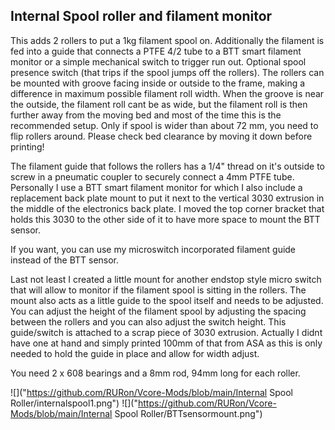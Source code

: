 ## Internal Spool roller and filament monitor ##

This adds 2 rollers to put a 1kg filament spool on. Additionally the filament is fed into a guide that connects a PTFE 4/2 tube to a BTT smart filament monitor or a simple mechanical switch to trigger run out. Optional spool presence switch (that trips if the spool jumps off the rollers). The rollers can be mounted with groove facing inside or outside to the frame, making a difference in maximum possible filament roll width. When the groove is near the outside, the filament roll cant be as wide, but the filament roll is then further away from the moving bed and most of the time this is the recommended setup. Only if spool is wider than about 72 mm, you need to flip rollers around. Please check bed clearance by moving it down before printing!

The filament guide that follows the rollers has a 1/4" thread on it's outside to screw in a pneumatic coupler to securely connect a 4mm PTFE tube. Personally I use a BTT smart filament monitor for which I also include a replacement back plate mount to put it next to the vertical 3030 extrusion in the middle of the electronics back plate. I moved the top corner bracket that holds this 3030 to the other side of it to have more space to mount the BTT sensor.

If you want, you can use my microswitch incorporated filament guide instead of the BTT sensor.

Last not least I created a little mount for another endstop style micro switch that will allow to monitor if the filament spool is sitting in the rollers. The mount also acts as a little guide to the spool itself and needs to be adjusted. You can adjust the height of the filament spool by adjusting the spacing between the rollers and you can also adjust the switch height. This guide/switch is attached to a scrap piece of 3030 extrusion. Actually I didnt have one at hand and simply printed 100mm of that from ASA as this is only needed to hold the guide in place and allow for width adjust.

You need 2 x 608 bearings and a 8mm rod, 94mm long for each roller.


![]("https://github.com/RURon/Vcore-Mods/blob/main/Internal Spool Roller/internalspool1.png")
![]("https://github.com/RURon/Vcore-Mods/blob/main/Internal Spool Roller/BTTsensormount.png")


